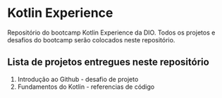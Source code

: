 # Kotlin Experience
Repositório do bootcamp Kotlin Experience da DIO. Todos os projetos e desafios do bootcamp serão colocados neste repositório.

## Lista de projetos entregues neste repositório

1. Introdução ao Github - desafio de projeto
2. Fundamentos do Kotlin - referencias de código
